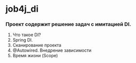 # job4j_di

### Проект содержит решение задач с имитацией DI.

1. Что такое DI?
2. Spring DI.
3. Сканирование проекта
4. @Autowired. Внедрение зависимости
5. Время жизни (Scope)
